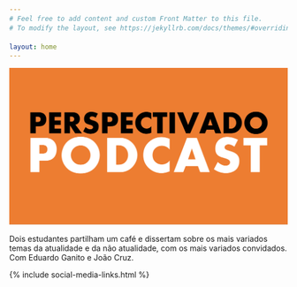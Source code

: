 ```yaml
---
# Feel free to add content and custom Front Matter to this file.
# To modify the layout, see https://jekyllrb.com/docs/themes/#overriding-theme-defaults

layout: home
---
```


![Alt Text](/assets/MicrosoftTeams-image(1).png)





Dois estudantes partilham um café e dissertam sobre os mais variados temas da atualidade e da não atualidade, com os mais variados convidados. Com Eduardo Ganito e João Cruz.


{% include social-media-links.html %}


